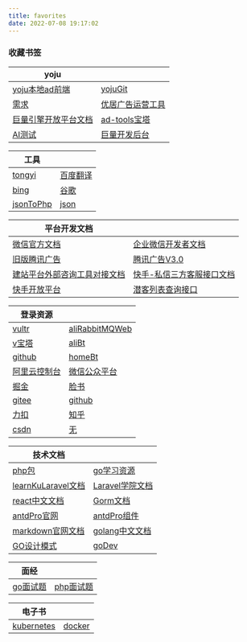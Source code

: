 ```yaml
---
title: favorites
date: 2022-07-08 19:17:02
---
```


### 收藏书签

|   yoju    |  |
| ----------- | ----------- |
|[yoju本地ad前端](http://10.0.0.84:10000/)|[yojuGit](http://git.yoju360.net/mgmt/ad-tools.git)|
|[需求](https://bytedance.larkoffice.com/docx/HXK5dEulkohvePxN5MCcLwuZnDf)|[优居广告运营工具](http://lsyun.womaijia2015.com/login?redirect=%2Fsetting%2FpersonalCenter)|
|[巨量引擎开放平台文档](https://open.oceanengine.com/labels/7/docs/1696710501763087)|[ad-tools宝塔](http://101.126.10.189:22869/4fe9c83c)|
|[AI测试](https://zhuangxiu.youju360.com/conversation/home)|[巨量开发后台](https://open.oceanengine.com/developer/admin/message)|

|   工具    |  |
| ----------- | ----------- |
|[tongyi](https://tongyi.aliyun.com/qianwen/?spm=5176.28326591.0.0.40f76ee1zBYunq&sessionId=28a93df8d46c470ba6520385fdd024fe)|[百度翻译](https://fanyi.baidu.com/)|
|[bing](https://www.bing.com/)|[谷歌](https://www.google.com/)|
|[jsonToPhp](https://uutool.cn/json2php/)|[json](https://www.json.cn/)|

|   平台开发文档    |  |
| ----------- | ----------- |
|[微信官方文档](https://developers.weixin.qq.com/miniprogram/dev/framework/)|[企业微信开发者文档](https://developer.work.weixin.qq.com/document/path/90664)|
|[旧版腾讯广告](https://developers.e.qq.com/docs/start/request)|[腾讯广告V3.0](https://developers.e.qq.com/v3.0/pages/regist_developer)|
|[建站平台外部咨询工具对接文档](https://docs.qingque.cn/d/home/eZQBey2RXKou2ggSpMTBymBSt)|[快手-私信三方客服接口文档](https://docs.qingque.cn/d/home/eZQBe7zcRWIy6pu5IFPUtWQBL?identityId=1oEF9IquFEJ&via=notHome#section=h.kxq46238lm4i)|
|[快手开放平台](https://open.kuaishou.com/platform/openApi?menu=60)|[潜客列表查询接口](https://docs.qingque.cn/d/home/eZQCEFoAUe5wjmy6NZ3rr4w4P?identityId=24ZhYHk3ABw)|


|   登录资源    |  |
| ----------- | ----------- |
|[vultr](https://www.vultr.com/)|[aliRabbitMQWeb](http://rabbit-mq.ali.pangxuejun.cn:15672)|
|[v宝塔](https://v.pangxuejun.cn:15305/baota)|[aliBt](https://bt.ali.pangxuejun.cn:21690/c53766c0)|
|[github](https://github.com/)|[homeBt](https://bt.mini.pangxuejun.cn:27044/baota)|
|[阿里云控制台](https://home.console.aliyun.com/home/dashboard/ProductAndService)|[微信公众平台](https://mp.weixin.qq.com/)|
|[掘金](https://juejin.cn/)|[脸书](https://www.facebook.com/)|
|[gitee](https://gitee.com/)|[github](https://github.com/)|
|[力扣](https://leetcode.cn/leetbook/)|[知乎](https://www.zhihu.com/)|
|[csdn](https://www.csdn.net/)|[无]()|

|   技术文档    |  |
| ----------- | ----------- |
|[php包](https://packagist.org//)|[go学习资源](https://www.topgoer.com/)|
|[learnKuLaravel文档](https://learnku.com/docs/laravel/8.x)| [Laravel学院文档](https://laravelacademy.org/books/laravel-docs-8)|
|[react中文文档](https://react.docschina.org/docs/getting-started.html)|[Gorm文档](https://gorm.io/zh_CN/docs/)|
|[antdPro官网](https://pro.ant.design/)|[antdPro组件](https://procomponents.ant.design/components/)|
|[markdown官网文档](https://markdown.com.cn/)|[golang中文文档](https://studygolang.com/pkgdoc)|
|[GO设计模式](https://www.topgoer.cn/docs/golang-design-pattern/golang-design-pattern-1cbgha2ltg796)|[goDev](https://go.dev/)|

|   面经    |  |
| ----------- | ----------- |
|[go面试题](https://zhuanlan.zhihu.com/p/471490292)|[php面试题](https://zhuanlan.zhihu.com/p/385093242)|

|   电子书    |  |
| ----------- | ----------- |
|[kubernetes](https://pangxuejun.cn/static/k8s.pdf)|[docker](https://pangxuejun.cn/static/docker.pdf)|
